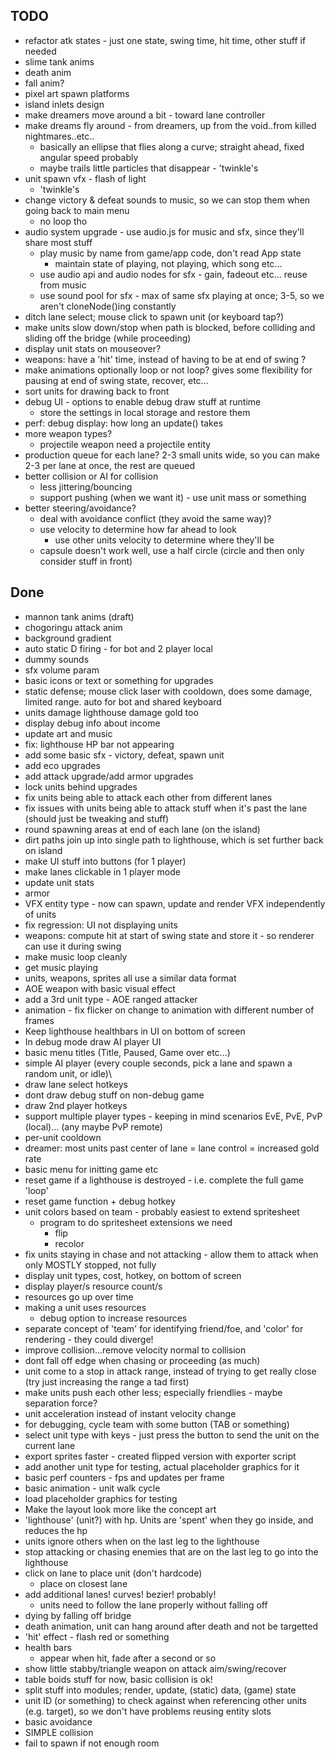 ## TODO
- refactor atk states - just one state, swing time, hit time, other stuff if needed
- slime tank anims
- death anim
- fall anim?
- pixel art spawn platforms
- island inlets design
- make dreamers move around a bit - toward lane controller
- make dreams fly around - from dreamers, up from the void..from killed nightmares..etc..
    - basically an ellipse that flies along a curve; straight ahead, fixed angular speed probably
    - maybe trails little particles that disappear - 'twinkle's
- unit spawn vfx - flash of light
    - 'twinkle's
- change victory & defeat sounds to music, so we can stop them when going back to main menu
    - no loop tho
- audio system upgrade - use audio.js for music and sfx, since they'll share most stuff
    - play music by name from game/app code, don't read App state
        - maintain state of playing, not playing, which song etc...
    - use audio api and audio nodes for sfx - gain, fadeout etc... reuse from music
    - use sound pool for sfx - max of same sfx playing at once; 3-5, so we aren't cloneNode()ing constantly
- ditch lane select; mouse click to spawn unit (or keyboard tap?)
- make units slow down/stop when path is blocked, before colliding and sliding off the bridge (while proceeding)
- display unit stats on mouseover?
- weapons: have a 'hit' time, instead of having to be at end of swing ?
- make animations optionally loop or not loop? gives some flexibility for pausing at end of swing state, recover, etc...
- sort units for drawing back to front
- debug UI - options to enable debug draw stuff at runtime
    - store the settings in local storage and restore them
- perf: debug display: how long an update() takes
- more weapon types?
    - projectile weapon need a projectile entity
- production queue for each lane? 2-3 small units wide, so you can make 2-3 per lane at once, the rest are queued
- better collision or AI for collision
    - less jittering/bouncing
    - support pushing (when we want it) - use unit mass or something
- better steering/avoidance?
    - deal with avoidance conflict (they avoid the same way)?
    - use velocity to determine how far ahead to look
        - use other units velocity to determine where they'll be
    - capsule doesn't work well, use a half circle (circle and then only consider stuff in front)

## Done
- mannon tank anims (draft)
- chogoringu attack anim
- background gradient
- auto static D firing - for bot and 2 player local
- dummy sounds
- sfx volume param
- basic icons or text or something for upgrades
- static defense; mouse click laser with cooldown, does some damage, limited range. auto for bot and shared keyboard
- units damage lighthouse damage gold too
- display debug info about income
- update art and music
- fix: lighthouse HP bar not appearing
- add some basic sfx - victory, defeat, spawn unit
- add eco upgrades
- add attack upgrade/add armor upgrades
- lock units behind upgrades
- fix units being able to attack each other from different lanes
- fix issues with units being able to attack stuff when it's past the lane (should just be tweaking and stuff)
- round spawning areas at end of each lane (on the island)
- dirt paths join up into single path to lighthouse, which is set further back on island
- make UI stuff into buttons (for 1 player)
- make lanes clickable in 1 player mode
- update unit stats
- armor
- VFX entity type - now can spawn, update and render VFX independently of units
- fix regression: UI not displaying units
- weapons: compute hit at start of swing state and store it - so renderer can use it during swing
- make music loop cleanly
- get music playing
- units, weapons, sprites all use a similar data format
- AOE weapon with basic visual effect
- add a 3rd unit type - AOE ranged attacker
- animation - fix flicker on change to animation with different number of frames
- Keep lighthouse healthbars in UI on bottom of screen
- In debug mode draw AI player UI
- basic menu titles (Title, Paused, Game over etc...)
- simple AI player (every couple seconds, pick a lane and spawn a random unit, or idle)\
- draw lane select hotkeys
- dont draw debug stuff on non-debug game
- draw 2nd player hotkeys
- support multiple player types - keeping in mind scenarios EvE, PvE, PvP (local)... (any maybe PvP remote)
- per-unit cooldown
- dreamer: most units past center of lane = lane control = increased gold rate
- basic menu for initting game etc
- reset game if a lighthouse is destroyed - i.e. complete the full game 'loop'
- reset game function + debug hotkey
- unit colors based on team - probably easiest to extend spritesheet
    - program to do spritesheet extensions we need
        - flip
        - recolor
- fix units staying in chase and not attacking - allow them to attack when only MOSTLY stopped, not fully
- display unit types, cost, hotkey, on bottom of screen
- display player/s resource count/s
- resources go up over time
- making a unit uses resources
    - debug option to increase resources
- separate concept of 'team' for identifying friend/foe, and 'color' for rendering - they could diverge!
- improve collision...remove velocity normal to collision
- dont fall off edge when chasing or proceeding (as much)
- unit come to a stop in attack range, instead of trying to get really close (try just increasing the range a tad first)
- make units push each other less; especially friendlies - maybe separation force?
- unit acceleration instead of instant velocity change
- for debugging, cycle team with some button (TAB or something)
- select unit type with keys - just press the button to send the unit on the current lane
- export sprites faster - created flipped version with exporter script
- add another unit type for testing, actual placeholder graphics for it
- basic perf counters - fps and updates per frame
- basic animation - unit walk cycle
- load placeholder graphics for testing
- Make the layout look more like the concept art
- 'lighthouse' (unit?) with hp. Units are 'spent' when they go inside, and reduces the hp
- units ignore others when on the last leg to the lighthouse
- stop attacking or chasing enemies that are on the last leg to go into the lighthouse
- click on lane to place unit (don't hardcode)
    - place on closest lane
- add additional lanes! curves! bezier! probably!
    - units need to follow the lane properly without falling off
- dying by falling off bridge
- death animation, unit can hang around after death and not be targetted
- 'hit' effect - flash red or something
- health bars
    - appear when hit, fade after a second or so
- show little stabby/triangle weapon on attack aim/swing/recover
- table boids stuff for now, basic collision is ok!
- split stuff into modules; render, update, (static) data, (game) state
- unit ID (or something) to check against when referencing other units (e.g. target), so we don't have problems reusing entity slots
- basic avoidance
- SIMPLE collision
- fail to spawn if not enough room
